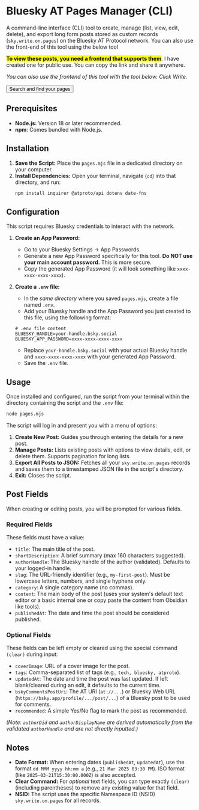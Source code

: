 # Bluesky AT Pages Manager (CLI)

A command-line interface (CLI) tool to create, manage (list, view, edit, delete), and export long form posts stored as custom records (`sky.write.on.pages`) on the Bluesky AT Protocol network. You can also use the front-end of this tool using the below tool

<mark>**To view these posts, you need a frontend that supports them**</mark>. I have created one for public use. You can copy the link and share it anywhere.

*You can also use the frontend of this tool with the tool below. Click Write.*

<button class="btn-primary" onclick="window.open('https://skywrite.pages.dev/', '_blank', 'noopener');">
	Search and find your pages
</button>

## Prerequisites

*   **Node.js:** Version 18 or later recommended.
*   **npm**: Comes bundled with Node.js.

## Installation

1.  **Save the Script:** Place the `pages.mjs` file in a dedicated directory on your computer.
2.  **Install Dependencies:** Open your terminal, navigate (`cd`) into that directory, and run:
    ```bash
    npm install inquirer @atproto/api dotenv date-fns
    ```

## Configuration

This script requires Bluesky credentials to interact with the network.

1.  **Create an App Password:**
    *   Go to your Bluesky Settings -> App Passwords.
    *   Generate a new App Password specifically for this tool. **Do NOT use your main account password.** This is more secure.
    *   Copy the generated App Password (it will look something like `xxxx-xxxx-xxxx-xxxx`).

2.  **Create a `.env` file:**
    *   In the *same directory* where you saved `pages.mjs`, create a file named `.env`.
    *   Add your Bluesky handle and the App Password you just created to this file, using the following format:

    ```dotenv
    # .env file content
    BLUESKY_HANDLE=your-handle.bsky.social
    BLUESKY_APP_PASSWORD=xxxx-xxxx-xxxx-xxxx
    ```
    *   Replace `your-handle.bsky.social` with your actual Bluesky handle and `xxxx-xxxx-xxxx-xxxx` with your generated App Password.
    *   Save the `.env` file.

## Usage

Once installed and configured, run the script from your terminal within the directory containing the script and the `.env` file:

```bash
node pages.mjs
```

The script will log in and present you with a menu of options:

1.  **Create New Post:** Guides you through entering the details for a new post.
2.  **Manage Posts:** Lists existing posts with options to view details, edit, or delete them. Supports pagination for long lists.
3.  **Export All Posts to JSON:** Fetches all your `sky.write.on.pages` records and saves them to a timestamped JSON file in the script's directory.
4.  **Exit:** Closes the script.

## Post Fields

When creating or editing posts, you will be prompted for various fields.

### Required Fields

These fields must have a value:

*   `title`: The main title of the post.
*   `shortDescription`: A brief summary (max 160 characters suggested).
*   `authorHandle`: The Bluesky handle of the author (validated). Defaults to your logged-in handle.
*   `slug`: The URL-friendly identifier (e.g., `my-first-post`). Must be lowercase letters, numbers, and single hyphens only.
*   `category`: A single category name (no commas).
*   `content`: The main body of the post (uses your system's default text editor or a basic internal one or copy paste the content from Obsidian like tools).
*   `publishedAt`: The date and time the post should be considered published.

### Optional Fields
These fields can be left empty or cleared using the special command `(clear)` during input:

*   `coverImage`: URL of a cover image for the post.
*   `tags`: Comma-separated list of tags (e.g., `tech, bluesky, atproto`).
*   `updatedAt`: The date and time the post was last updated. If left blank/cleared during an edit, it defaults to the current time.
*   `bskyCommentsPostUri`: The AT URI (`at://...`) or Bluesky Web URL (`https://bsky.app/profile/.../post/...`) of a Bluesky post to be used for comments.
*   `recommended`: A simple Yes/No flag to mark the post as recommended.

*(Note: `authorDid` and `authorDisplayName` are derived automatically from the validated `authorHandle` and are not directly inputted.)*

## Notes

*   **Date Format:** When entering dates (`publishedAt`, `updatedAt`), use the format `dd MMM yyyy hh:mm a` (e.g., `21 Mar 2025 03:30 PM`). ISO format (like `2025-03-21T15:30:00.000Z`) is also accepted.
*   **Clear Command:** For *optional* text fields, you can type exactly `(clear)` (including parentheses) to remove any existing value for that field.
*   **NSID:** The script uses the specific Namespace ID (NSID) `sky.write.on.pages` for all records.